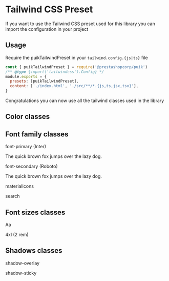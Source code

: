 # Tailwind CSS Preset

If you want to use the Tailwind CSS preset used for this library you can
import the configuration in your project

## Usage

Require the puikTailwindPreset in your `tailwind.config.{js|ts}` file

```js
const { puikTailwindPreset } = require('@prestashopcorp/puik')
/** @type {import('tailwindcss').Config} */
module.exports = {
  presets: [puikTailwindPreset],
  content: ['./index.html', './src/**/*.{js,ts,jsx,tsx}'],
}
```

Congratulations you can now use all the tailwind classes used in the library

## Color classes

<ColorPalette />

## Font family classes

<div class="relative overflow-auto rounded-xl">
  <div class="flex flex-col gap-8">
    <div>
      <span class="mb-3 text-sm font-medium text-slate-500 dark:text-slate-400">font-primary (Inter)</span>
      <p class="text-lg font-medium font-primary text-slate-900 dark:text-slate-200">
        The quick brown fox jumps over the lazy dog.
      </p>
    </div>
    <div>
      <span class="mb-3 text-sm font-medium text-slate-500 dark:text-slate-400">font-secondary (Roboto)</span>
      <p class="text-lg font-medium font-secondary text-slate-900 dark:text-slate-200">
        The quick brown fox jumps over the lazy dog.
      </p>
    </div>
    <div>
      <span class="mb-3 text-sm font-medium text-slate-500 dark:text-slate-400">materialIcons</span>
      <p class="text-lg font-medium font-materialIcons text-slate-900 dark:text-slate-200">
        search
      </p>
    </div>
  </div>
</div>

## Font sizes classes

<p class="text-4xl">Aa</p>
<p>4xl (2 rem)</p>

## Shadows classes

<div class="relative overflow-auto rounded-xl">
  <div class="flex overflow-scroll sm:block sm:overflow-visible scroll-p-8">
  <div class="flex items-center gap-12 py-1 font-bold shrink-0">
    <div class="flex flex-col items-center shrink-0">
      <p class="mb-3 text-sm font-medium text-center text-slate-500">shadow-overlay</p>
      <div class="w-24 h-24 bg-white rounded-lg shadow-overlay"></div>
    </div>
    <div class="flex flex-col items-center shrink-0">
      <p class="mb-3 text-sm font-medium text-center text-slate-500">shadow-sticky</p>
      <div class="w-24 h-24 bg-white rounded-lg shadow-sticky"></div>
    </div>
  </div>
  </div>
</div>
